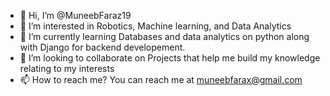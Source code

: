 - 👋 Hi, I’m @MuneebFaraz19
- 👀 I’m interested in Robotics, Machine learning, and Data Analytics
- 🌱 I’m currently learning Databases and data analytics on python along with Django for backend developement.
- 💞️ I’m looking to collaborate on Projects that help me build my knowledge relating to my interests
- 📫 How to reach me? You can reach me at muneebfarax@gmail.com


